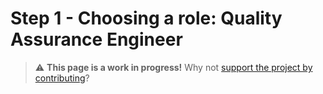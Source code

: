 
# Step 1 - Choosing a role: Quality Assurance Engineer

> ⚠️ **This page is a work in progress!** Why not [support the project by contributing](https://github.com/openupthecloud/system)?